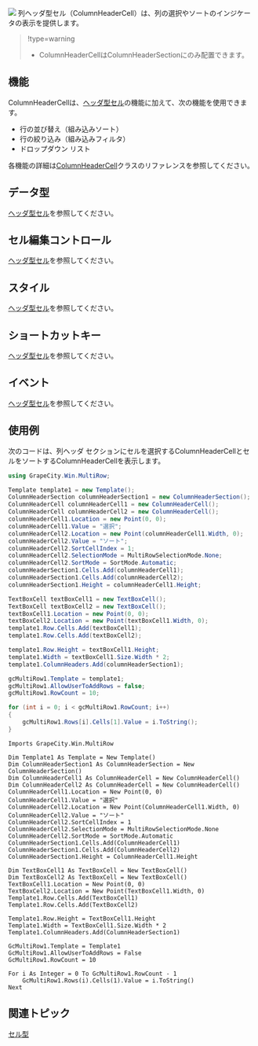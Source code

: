 ![](/DOCUMENT_SITE_LINK_PREFIX_HERE/document-site-files/images/f148c511-6e98-4b55-9904-150a375d5825/images/userguide/celltype_columnheadercell_01.png)
列ヘッダ型セル（ColumnHeaderCell）は、列の選択やソートのインジケータの表示を提供します。

> !type=warning
>
> * ColumnHeaderCellはColumnHeaderSectionにのみ配置できます。

## 機能

ColumnHeaderCellは、[ヘッダ型セル](gcdocsite__documentlink?toc-item-id=c2380a3d-f24a-4646-a476-778c48229309)の機能に加えて、次の機能を使用できます。
* 行の並び替え（組み込みソート）
* 行の絞り込み（組み込みフィルタ）
* ドロップダウン リスト

各機能の詳細は[ColumnHeaderCell](gcdocsite__documentlink?toc-item-id=6b320d3e-dfc7-4f81-be40-2e7028cf55ab)クラスのリファレンスを参照してください。

## データ型

[ヘッダ型セル](gcdocsite__documentlink?toc-item-id=c2380a3d-f24a-4646-a476-778c48229309)を参照してください。

## セル編集コントロール

[ヘッダ型セル](gcdocsite__documentlink?toc-item-id=c2380a3d-f24a-4646-a476-778c48229309)を参照してください。

## スタイル

[ヘッダ型セル](gcdocsite__documentlink?toc-item-id=c2380a3d-f24a-4646-a476-778c48229309)を参照してください。

## ショートカットキー

[ヘッダ型セル](gcdocsite__documentlink?toc-item-id=c2380a3d-f24a-4646-a476-778c48229309)を参照してください。

## イベント

[ヘッダ型セル](gcdocsite__documentlink?toc-item-id=c2380a3d-f24a-4646-a476-778c48229309)を参照してください。

## 使用例

次のコードは、列ヘッダ セクションにセルを選択するColumnHeaderCellとセルをソートするColumnHeaderCellを表示します。
```csharp
using GrapeCity.Win.MultiRow;

Template template1 = new Template();
ColumnHeaderSection columnHeaderSection1 = new ColumnHeaderSection();
ColumnHeaderCell columnHeaderCell1 = new ColumnHeaderCell();
ColumnHeaderCell columnHeaderCell2 = new ColumnHeaderCell();
columnHeaderCell1.Location = new Point(0, 0);
columnHeaderCell1.Value = "選択";
columnHeaderCell2.Location = new Point(columnHeaderCell1.Width, 0);
columnHeaderCell2.Value = "ソート";
columnHeaderCell2.SortCellIndex = 1;
columnHeaderCell2.SelectionMode = MultiRowSelectionMode.None;
columnHeaderCell2.SortMode = SortMode.Automatic;
columnHeaderSection1.Cells.Add(columnHeaderCell1);
columnHeaderSection1.Cells.Add(columnHeaderCell2);
columnHeaderSection1.Height = columnHeaderCell1.Height;

TextBoxCell textBoxCell1 = new TextBoxCell();
TextBoxCell textBoxCell2 = new TextBoxCell();
textBoxCell1.Location = new Point(0, 0);
textBoxCell2.Location = new Point(textBoxCell1.Width, 0);
template1.Row.Cells.Add(textBoxCell1);
template1.Row.Cells.Add(textBoxCell2);

template1.Row.Height = textBoxCell1.Height;
template1.Width = textBoxCell1.Size.Width * 2;
template1.ColumnHeaders.Add(columnHeaderSection1);

gcMultiRow1.Template = template1;
gcMultiRow1.AllowUserToAddRows = false;
gcMultiRow1.RowCount = 10;

for (int i = 0; i < gcMultiRow1.RowCount; i++)
{
    gcMultiRow1.Rows[i].Cells[1].Value = i.ToString();
}
```

```vbnet
Imports GrapeCity.Win.MultiRow

Dim Template1 As Template = New Template()
Dim ColumnHeaderSection1 As ColumnHeaderSection = New ColumnHeaderSection()
Dim ColumnHeaderCell1 As ColumnHeaderCell = New ColumnHeaderCell()
Dim ColumnHeaderCell2 As ColumnHeaderCell = New ColumnHeaderCell()
ColumnHeaderCell1.Location = New Point(0, 0)
ColumnHeaderCell1.Value = "選択"
ColumnHeaderCell2.Location = New Point(ColumnHeaderCell1.Width, 0)
ColumnHeaderCell2.Value = "ソート"
ColumnHeaderCell2.SortCellIndex = 1
ColumnHeaderCell2.SelectionMode = MultiRowSelectionMode.None
ColumnHeaderCell2.SortMode = SortMode.Automatic
ColumnHeaderSection1.Cells.Add(ColumnHeaderCell1)
ColumnHeaderSection1.Cells.Add(ColumnHeaderCell2)
ColumnHeaderSection1.Height = ColumnHeaderCell1.Height

Dim TextBoxCell1 As TextBoxCell = New TextBoxCell()
Dim TextBoxCell2 As TextBoxCell = New TextBoxCell()
TextBoxCell1.Location = New Point(0, 0)
TextBoxCell2.Location = New Point(TextBoxCell1.Width, 0)
Template1.Row.Cells.Add(TextBoxCell1)
Template1.Row.Cells.Add(TextBoxCell2)

Template1.Row.Height = TextBoxCell1.Height
Template1.Width = TextBoxCell1.Size.Width * 2
Template1.ColumnHeaders.Add(ColumnHeaderSection1)

GcMultiRow1.Template = Template1
GcMultiRow1.AllowUserToAddRows = False
GcMultiRow1.RowCount = 10

For i As Integer = 0 To GcMultiRow1.RowCount - 1
    GcMultiRow1.Rows(i).Cells(1).Value = i.ToString()
Next
```

## 関連トピック

[セル型](gcdocsite__documentlink?toc-item-id=53f8b81b-ef95-42e6-b7e8-1e7438c9cf39)